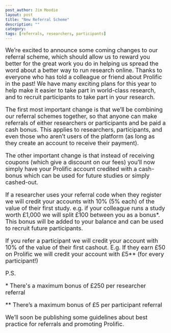 ```yaml
---
post_author: Jim Moodie
layout: post
title: "New Referral Scheme"
description: ""
category: 
tags: [referrals, researchers, participants]
---
```


<font size="+1">
<p>
We’re excited to announce some coming changes to our referral scheme, which should allow us to reward you better for the great work you do in helping us spread the word about a better way to run research online. Thanks to everyone who has told a colleague or friend about Prolific in the past!  We have many exciting plans for this year to help make it easier to take part in world-class research, and to recruit participants to take part in your research.
<p>
The first most important change is that we’ll be combining our referral schemes together, so that anyone can make referrals of either researchers or participants and be paid a cash bonus. This applies to researchers, participants, and even those who aren’t users of the platform (as long as they create an account to receive their payment).
<p>

The other important change is that instead of receiving coupons (which give a discount on our fees) you’ll now simply have your Prolific account credited with a cash-bonus which can be used for future studies or simply cashed-out.
<p>
If a researcher uses your referral code when they register we will credit your accounts with 10% (5% each) of the value of their first study. e.g. if your colleague runs a study worth £1,000 we will split £100 between you as a bonus*. This bonus will be added to your balance and can be used to recruit future participants.

<p>
If you refer a participant we will credit your account with 10% of the value of their first cashout. E.g. If they earn £50 on Prolific we will credit your account with £5** (for every participant!)

<p>
P.S. 
<p>
* There's a maximum bonus of £250 per researcher referral
<p>
** There’s a maximum bonus of £5 per participant referral

<p>
We’ll soon be publishing some guidelines about best practice for referrals and promoting Prolific.

<p>
